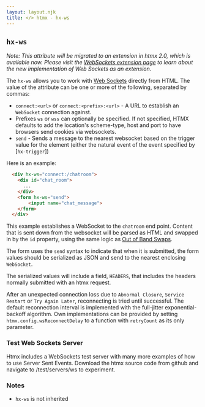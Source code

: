 ```yaml
---
layout: layout.njk
title: </> htmx - hx-ws
---
```


## `hx-ws`

*Note: This attribute will be migrated to an extension in htmx 2.0, which is available now.  Please visit the 
[WebSockets extension page](../extensions/web-sockets) to learn about the new implementation of Web Sockets as an extension.*

The `hx-ws` allows you to work with [Web Sockets](https://developer.mozilla.org/en-US/docs/Web/API/WebSockets_API/Writing_WebSocket_client_applications)
directly from HTML.  The value of the attribute can be one or more of the following, separated by commas:

* `connect:<url>` or `connect:<prefix>:<url>` - A URL to establish an `WebSocket` connection against.
* Prefixes `ws` or `wss` can optionally be specified. If not specified, HTMX defaults to add the location's scheme-type, host and port to have browsers send cookies via websockets.
* `send` - Sends a message to the nearest websocket based on the trigger value for the element (either the natural event
of the event specified by [`hx-trigger`])

Here is an example:

```html
  <div hx-ws="connect:/chatroom">
    <div id="chat_room">
      ...
    </div>
    <form hx-ws="send">
        <input name="chat_message">
    </form>
  </div>
```

This example establishes a WebSocket to the `chatroom` end point.  Content that is sent down from the websocket will
be parsed as HTML and swapped in by the `id` property, using the same logic as [Out of Band Swaps](/attributes/hx-swap-oob).

The form uses the `send` syntax to indicate that when it is submitted, the form values should be serialized as JSON
and send to the nearest enclosing `WebSocket`.

The serialized values will include a field, `HEADERS`, that includes the headers normally submitted with an htmx
request.

After an unexpected connection loss due to `Abnormal Closure`, `Service Restart` or `Try Again Later`,
reconnecting is tried until successful.
The default reconnection interval is implemented with the full-jitter exponential-backoff algorithm.
Own implementations can be provided by setting `htmx.config.wsReconnectDelay` to a function with
`retryCount` as its only parameter.


### Test Web Sockets Server

Htmx includes a WebSockets test server with many more examples of how to use Server Sent Events.  Download the htmx source code from github and navigate to /test/servers/ws to experiment.

### Notes

* `hx-ws` is not inherited
